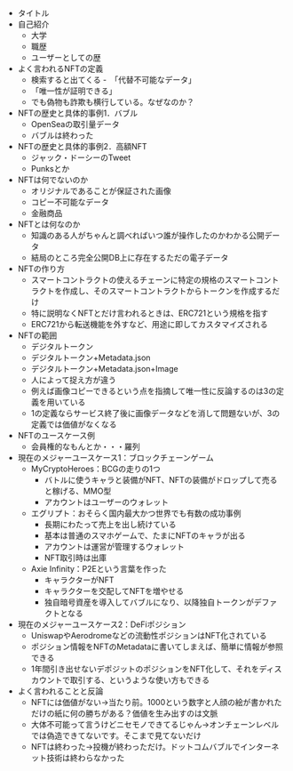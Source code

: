 

- タイトル
- 自己紹介
	- 大学
	- 職歴
	- ユーザーとしての歴
- よく言われるNFTの定義
	- 検索すると出てくる
	-　「代替不可能なデータ」
	- 「唯一性が証明できる」
	- でも偽物も詐欺も横行している。なぜなのか？
- NFTの歴史と具体的事例1．バブル
	- OpenSeaの取引量データ
	- バブルは終わった
- NFTの歴史と具体的事例2．高額NFT
	- ジャック・ドーシーのTweet
	- Punksとか
- NFTは何でないのか
	- オリジナルであることが保証された画像
	- コピー不可能なデータ
	- 金融商品
- NFTとは何なのか
	- 知識のある人がちゃんと調べればいつ誰が操作したのかわかる公開データ
	- 結局のところ完全公開DB上に存在するただの電子データ
- NFTの作り方
	- スマートコントラクトの使えるチェーンに特定の規格のスマートコントラクトを作成し、そのスマートコントラクトからトークンを作成するだけ
	-  特に説明なくNFTとだけ言われるときは、ERC721という規格を指す
	- ERC721から転送機能を外すなど、用途に即してカスタマイズされる
- NFTの範囲
	- デジタルトークン
	- デジタルトークン+Metadata.json
	- デジタルトークン+Metadata.json+Image
	- 人によって捉え方が違う
	- 例えば画像コピーできるという点を指摘して唯一性に反論するのは3の定義を用いている
	- 1の定義ならサービス終了後に画像データなどを消して問題ないが、3の定義では価値がなくなる
- NFTのユースケース例
	- 会員権的なもんとか・・・羅列
- 現在のメジャーユースケース1：ブロックチェーンゲーム
	- MyCryptoHeroes：BCGの走りの1つ
		- バトルに使うキャラと装備がNFT、NFTの装備がドロップして売ると稼げる、MMO型
		- アカウントはユーザーのウォレット
	- エグリプト：おそらく国内最大かつ世界でも有数の成功事例
		- 長期にわたって売上を出し続けている
		- 基本は普通のスマホゲームで、たまにNFTのキャラが出る
		- アカウントは運営が管理するウォレット
		- NFT取引時は出庫
	- Axie Infinity：P2Eという言葉を作った
		- キャラクターがNFT
		- キャラクターを交配してNFTを増やせる
		- 独自暗号資産を導入してバブルになり、以降独自トークンがデファクトとなる
- 現在のメジャーユースケース2：DeFiポジション
	- UniswapやAerodromeなどの流動性ポジションはNFT化されている
	- ポジション情報をNFTのMetadataに書いてしまえば、簡単に情報が参照できる
	- 1年間引き出せないデポジットのポジションをNFT化して、それをディスカウントで取引する、というような使い方もできる
- よく言われることと反論
	- NFTには価値がない→当たり前。1000という数字と人顔の絵が書かれただけの紙に何の勝ちがある？価値を生み出すのは文脈
	- 大体不可能って言うけどニセモノできてるじゃん→オンチェーンレベルでは偽造できてないです。そこまで見てないだけ
	- NFTは終わった→投機が終わっただけ。ドットコムバブルでインターネット技術は終わらなかった